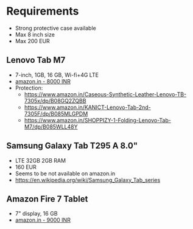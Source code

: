 # Requirements
- Strong protective case available
- Max 8 inch size
- Max 200 EUR

## Lenovo Tab M7
- 7-inch, 1GB, 16 GB, Wi-fi+4G LTE
- [amazon.in - 8000 INR](https://www.amazon.in/Lenovo-Tab-16GB-Iron-Grey/dp/B08DD8HKG9/ref=sr_1_5?dchild=1&keywords=Lenovo+Tab+M7&qid=1627730843&sr=8-5)
- Protection:
  - https://www.amazon.in/Caseous-Synthetic-Leather-Lenovo-TB-7305x/dp/B08GQ2ZQBB
  - https://www.amazon.in/KANICT-Lenovo-Tab-2nd-7305F/dp/B085MLGPDM
  - https://www.amazon.in/SHOPPIZY-1-Folding-Lenovo-Tab-M7/dp/B085WLL48Y

## Samsung Galaxy Tab T295 A 8.0"
- LTE 32GB 2GB RAM
- 160 EUR
- Seems to be not available on amazon.in
- https://en.wikipedia.org/wiki/Samsung_Galaxy_Tab_series

## Amazon Fire 7 Tablet
- 7" display, 16 GB
- [amazon.in - 9000 INR](https://www.amazon.in/All-New-Fire-Tablet-display-16/dp/B07FKR6KXF/ref=sr_1_1?dchild=1&keywords=Fire+7+Tablet&qid=1627730517&sr=8-1)

